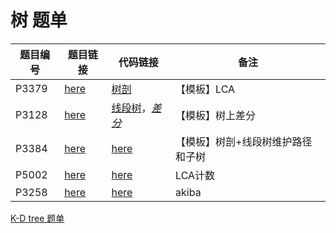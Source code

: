 # 树 题单

题目编号 | 题目链接 | 代码链接 | 备注
---|---|---|---
P3379 | [here](https://www.luogu.com.cn/problem/P3379) | [树剖](/sol/luogu/P3379.cpp) | 【模板】LCA
P3128 | [here](https://www.luogu.com.cn/problem/P3128) | [线段树](/sol/luogu/P3128-2.cpp)，[_差分_](/sol/luogu/P3128-1.cpp) | 【模板】树上差分
P3384 | [here](https://www.luogu.com.cn/problem/P3384) | [here](/sol/luogu/P3384.cpp) | 【模板】树剖+线段树维护路径和子树
P5002 | [here](https://www.luogu.com.cn/problem/P5002) | [here](/sol/luogu/P5002.cpp) | LCA计数
P3258 | [here](https://www.luogu.com.cn/problem/P3258) | [here](/sol/luogu/P3258.cpp) | akiba

[K-D tree 题单](https://www.luogu.com.cn/training/407524#problems)